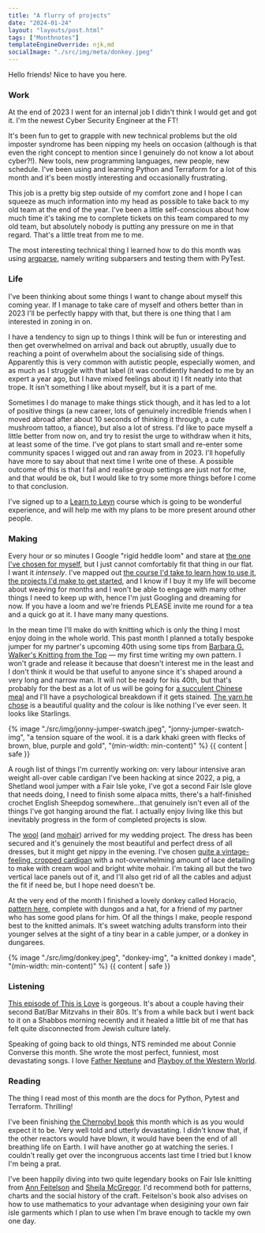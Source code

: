 ```yaml
---
title: "A flurry of projects"
date: "2024-01-24"
layout: "layouts/post.html"
tags: ["Monthnotes"]
templateEngineOverride: njk,md
socialImage: "./src/img/meta/donkey.jpeg"
---
```


Hello friends! Nice to have you here.

### Work

At the end of 2023 I went for an internal job I didn't think I would get and got it. I'm the newest Cyber Security Engineer at the FT!

It's been fun to get to grapple with new technical problems but the old imposter syndrome has been nipping my heels on occasion (although is that even the right concept to mention since I genuinely do not know a lot about cyber?!). New tools, new programming languages, new people, new schedule. I've been using and learning Python and Terraform for a lot of this month and it's been mostly interesting and occasionally frustrating.

This job is a pretty big step outside of my comfort zone and I hope I can squeeze as much information into my head as possible to take back to my old team at the end of the year. I've been a little self-conscious about how much time it's taking me to complete tickets on this team compared to my old team, but absolutely nobody is putting any pressure on me in that regard. That's a little treat from me to me.

The most interesting technical thing I learned how to do this month was using [argparse](https://docs.python.org/3/library/argparse.html), namely writing subparsers and testing them with PyTest.

### Life

I've been thinking about some things I want to change about myself this coming year. If I manage to take care of myself and others better than in 2023 I'll be perfectly happy with that, but there is one thing that I am interested in zoning in on.

I have a tendency to sign up to things I think will be fun or interesting and then get overwhelmed on arrival and back out abruptly, usually due to reaching a point of overwhelm about the socialising side of things. Apparently this is very common with autistic people, especially women, and as much as I struggle with that label (it was confidently handed to me by an expert a year ago, but I have mixed feelings about it) I fit neatly into that trope. It isn't something I like about myself, but it is a part of me.

Sometimes I do manage to make things stick though, and it has led to a lot of positive things (a new career, lots of genuinely incredible friends when I moved abroad after about 10 seconds of thinking it through, a cute mushroom tattoo, a fiance), but also a lot of stress. I'd like to pace myself a little better from now on, and try to resist the urge to withdraw when it hits, at least some of the time. I've got plans to start small and re-enter some community spaces I wigged out and ran away from in 2023. I'll hopefully have more to say about that next time I write one of these. A possible outcome of this is that I fail and realise group settings are just not for me, and that would be ok, but I would like to try some more things before I come to that conclusion.

I've signed up to a [Learn to Leyn](https://www.yeshiva.lgbt/leyn) course which is going to be wonderful experience, and will help me with my plans to be more present around other people.

### Making

Every hour or so minutes I Google "rigid heddle loom" and stare at [the one I've chosen for myself](https://www.weftblown.com/products/flip-rigid-heddle-loom), but I just cannot comfortably fit that thing in our flat. I want it _intensely_. I've mapped out [the course I'd take to learn how to use it](https://www.steek.scot/product/beginners-weaving-class/), [the projects I'd make to get started](https://www.steek.scot/product/weaving-design-plans/), and I know if I buy it my life will become about weaving for months and I won't be able to engage with many other things I need to keep up with, hence I'm just Googling and dreaming for now. If you have a loom and we're friends PLEASE invite me round for a tea and a quick go at it. I have many many questions.

In the mean time I'll make do with knitting which is only the thing I most enjoy doing in the whole world. This past month I planned a totally bespoke jumper for my partner's upcoming 40th using some tips from [Barbara G. Walker's Knitting from the Top](https://www.abebooks.co.uk/9780942018097/Knitting-Top-Barbara-G-Walker-0942018095/plp) — my first time writing my own pattern. I won't grade and release it because that doesn't interest me in the least and I don't think it would be that useful to anyone since it's shaped around a very long and narrow man. It will not be ready for his 40th, but that's probably for the best as a lot of us will be going for [a succulent Chinese meal](https://www.youtube.com/watch?v=XebF2cgmFmU) and I'll have a psychological breakdown if it gets stained. [The yarn he chose](https://www.jarbon.com/product/yarnadelic-worsted/) is a beautiful quality and the colour is like nothing I've ever seen. It looks like Starlings.

<div class="img-wrapper">{% image "./src/img/jonny-jumper-swatch.jpeg", "jonny-jumper-swatch-img", "a tension square of the wool. it is a dark khaki green with flecks of brown, blue, purple and gold", "(min-width: min-content)" %} {{ content | safe }}</div>

A rough list of things I'm currently working on: very labour intensive aran weight all-over cable cardigan I've been hacking at since 2022, a pig, a Shetland wool jumper with a Fair Isle yoke, I've got a second Fair Isle glove that needs doing, I need to finish some alpaca mitts, there's a half-finished crochet English Sheepdog somewhere...that genuinely isn't even all of the things I've got hanging around the flat. I actually enjoy living like this but inevitably progress in the form of completed projects is slow.

The [wool](https://knittingforolive.com/collections/knitting-for-olives-merino/products/knitting-for-olive-merino-cream) (and [mohair](https://knittingforolive.com/collections/knitting-for-olive-soft-silk-mohair/products/knitting-for-olive-soft-silk-mohair-snowflake)) arrived for my wedding project. The dress has been secured and it's genuinely the most beautiful and perfect dress of all dresses, but it might get nippy in the evening. I've chosen [quite a vintage-feeling, cropped cardigan](https://www.ravelry.com/patterns/library/faerie-dreams) with a not-overwhelming amount of lace detailing to make with cream wool and bright white mohair. I'm taking all but the two vertical lace panels out of it, and I'll also get rid of all the cables and adjust the fit if need be, but I hope need doesn't be.

At the very end of the month I finished a lovely donkey called Horacio, [pattern here](https://daughterofashepherd.com/products/mouche-friends-by-cinthia-vallet), complete with dungos and a hat, for a friend of my partner who has some good plans for him. Of all the things I make, people respond best to the knitted animals. It's sweet watching adults transform into their younger selves at the sight of a tiny bear in a cable jumper, or a donkey in dungarees.

<div class="img-wrapper">{% image "./src/img/donkey.jpeg", "donkey-img", "a knitted donkey i made", "(min-width: min-content)" %} {{ content | safe }}</div>

### Listening

[This episode of This is Love](https://thisislovepodcast.com/episode-75-here-i-am) is gorgeous. It's about a couple having their second Bat/Bar Mitzvahs in their 80s. It's from a while back but I went back to it on a Shabbos morning recently and it healed a little bit of me that has felt quite disconnected from Jewish culture lately.

Speaking of going back to old things, NTS reminded me about Connie Converse this month. She wrote the most perfect, funniest, most devastating songs. I love [Father Neptune](https://www.youtube.com/watch?v=Vhz0b93tzzQ&ab_channel=ConnieConverse-Topic) and [Playboy of the Western World](https://www.youtube.com/watch?v=YvzZSQ_is1Q&ab_channel=ConnieConverse-Topic).

### Reading

The thing I read most of this month are the docs for Python, Pytest and Terraform. Thrilling!

I've been finishing [the Chernobyl book](https://www.theguardian.com/books/2018/may/09/chernobyl-history-tragedy-serhii-plokhy-review-disaster-europe-soviet-system) this month which is as you would expect it to be. Very well told and utterly devastating. I didn't know that, if the other reactors would have blown, it would have been the end of all breathing life on Earth. I will have another go at watching the series. I couldn't really get over the incongruous accents last time I tried but I know I'm being a prat.

I've been happily diving into two quite legendary books on Fair Isle knitting from [Ann Feitelson](https://www.waterstones.com/book/the-art-of-fair-isle-knitting/ann-feitelson/9781596681385) and [Sheila McGregor](https://www.doverbooks.co.uk/traditional-fair-isle-knitting). I'd recommend both for patterns, charts and the social history of the craft. Feitelson's book also advises on how to use mathematics to your advantage when desigining your own fair isle garments which I plan to use when I'm brave enough to tackle my own one day.
